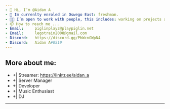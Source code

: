 ```yaml
---
- 👋 Hi, I’m @Aidan A
- 🏫 Im currenlty enroled in Oswego East: freshman. 
- 🤝🏻 I’m open to work with people, this includes: working on projects at no cost, giving support, completing projects for others.  
- 📫 How to reach me ...
- Email:     piglinplayz@playpiglin.net
- Email:     legotrain2008@gmail.com
- Discord:   https://discord.gg/PhWcnGWpN4
- Discord:   Aidan A#0519
---
```

More about me:
---
- +| Streamer: https://linktr.ee/aidan_a
- +| Server Manager
- +| Developer
- +| Music Enthusiast
- +| DJ
---
